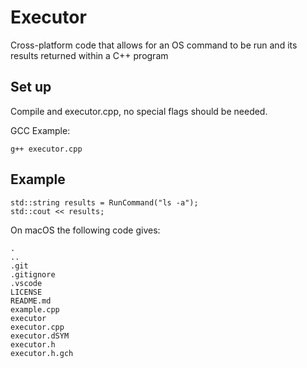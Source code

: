 # Executor

Cross-platform code that allows for an OS command to be run and its results returned within a C++ program

## Set up

Compile and executor.cpp, no special flags should be needed.

GCC Example:
```
g++ executor.cpp
```

## Example

```
std::string results = RunCommand("ls -a");
std::cout << results;
```
On macOS the following code gives:
```
.
..
.git
.gitignore
.vscode
LICENSE
README.md
example.cpp
executor
executor.cpp
executor.dSYM
executor.h
executor.h.gch
```

